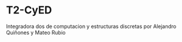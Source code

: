 # T2-CyED
Integradora dos de computacion y estructuras discretas por Alejandro Quiñones y Mateo Rubio
